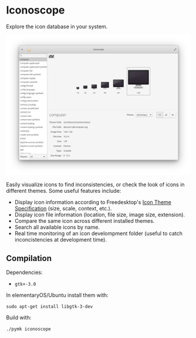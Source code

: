 Iconoscope
==========

Explore the icon database in your system.

![screenshot](data/screenshot.png)

Easily visualize icons to find inconsistencies, or check the look of icons in
different themes. Some useful features include:

 * Display icon information according to Freedesktop's
   [Icon Theme Specification][1] (size, scale, context, etc.).
 * Display icon file information (location, file size, image size, extension).
 * Compare the same icon across different installed themes.
 * Search all available icons by name.
 * Real time monitoring of an icon develompment folder (useful to catch
   inconcistencies at development time).

[1]: https://standards.freedesktop.org/icon-theme-spec/icon-theme-spec-latest.html

Compilation
-----------

Dependencies:
  * `gtk+-3.0`
  
In elementaryOS/Ubuntu install them with:

    sudo apt-get install libgtk-3-dev
    
Build with:

    ./pymk iconoscope
